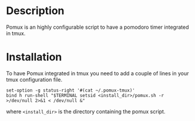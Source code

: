 Description
===========

Pomux is an highly configurable script to have a pomodoro timer integrated in tmux.

Installation
============

To have Pomux integrated in tmux you need to add a couple of lines in your tmux configuration file.

	set-option -g status-right '#(cat ~/.pomux-tmux)'
	bind h run-shell "$TERMINAL setsid <install_dir>/pomux.sh -r >/dev/null 2>&1 < /dev/null &"

where `<install_dir>` is the directory containing the pomux script.
